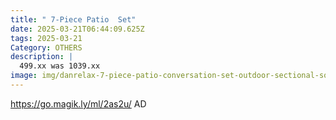 ```yaml
---
title: " 7-Piece Patio  Set"
date: 2025-03-21T06:44:09.625Z
tags: 2025-03-21
Category: OTHERS
description: |
  499.xx was 1039.xx
image: img/danrelax-7-piece-patio-conversation-set-outdoor-sectional-sofa-pe-rattan-wicker-furniture-steel-frame-gray_4d80f8e7-8a6f-4cee-8c4d-e863252f89c4.e51e8757d1f39be0eaf32a38afc1649a.avif
---
```

https://go.magik.ly/ml/2as2u/
AD